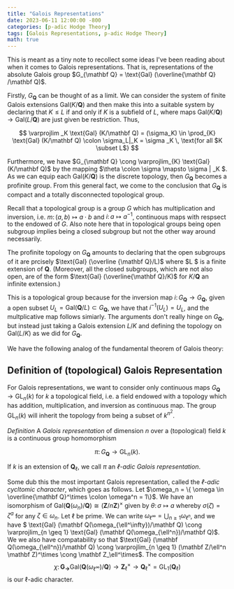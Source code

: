 ```yaml
---
title: "Galois Representations"
date: 2023-06-11 12:00:00 -800
categories: [p-adic Hodge Theory]
tags: [Galois Representations, p-adic Hodge Theory]
math: true
---
```

This is meant as a tiny note to recollect some ideas I've been reading about when it comes to Galois representations. That is, representations of the absolute Galois group $G_{\mathbf Q} = \text{Gal} (\overline{\mathbf Q} /\mathbf Q)$. 

Firstly, $G_{\mathbf Q}$ can be thought of as a limit. We can consider the system of finite Galois extensions $\text{Gal} (K/\mathbf Q)$ and then make this into a suitable system by declaring that $K \leq L$ if and only if $K$ is a subfield of $L$, where maps $\text{Gal} (K/\mathbf Q) \to \text{Gal} (L/\mathbf Q)$ are just given be restriction. Thus, 


$$ \varprojlim _K \text{Gal} (K/\mathbf Q) =   (\sigma_K) \in \prod_{K}  \text{Gal} (K/\mathbf Q) \colon \sigma_L|_K = \sigma _K \, \text{for all $K \subset L$} $$ 


Furthermore, we have $G_{\mathbf Q} \cong \varprojlim_{K} \text{Gal} (K/\mathbf Q)$ by the mapping $\theta \colon \sigma \mapsto \sigma | _K $. As we can equip each $\text{Gal}(K/\mathbf Q)$ is the discrete topology, then $G_{\mathbf Q}$ becomes a profinite group. From this general fact, we come to the conclusion that $G_{\mathbf Q}$ is compact and a totally disconnected topological group.

Recall that a topological group is a group $G$ which has multiplication and inversion, i.e. $m \colon (a,b) \mapsto a\cdot b$ and $i \colon a \mapsto a^{-1}$,  continuous maps with respsect to the endowed of $G$. Also note here that in topological groups being open subgroup implies being a closed subgroup but not the other way around necessarily. 

The profinite topology on $G_{\mathbf Q}$ amounts to declaring that the open subgroups of it are prcisely $\text{Gal} (\overline {\mathbf Q}/L)$ where $L $ is a finite extension of $\mathbf Q$. (Moreover, all the closed subgroups, which are not also open, are of the form $\text{Gal} (\overline{\mathbf Q}/K)$ for $K/\mathbf Q$ an infinite extension.)


This is a topological group because for the inversion map $i \colon G_{\mathbf Q} \to G_{\mathbf Q}$, given a open subset $U_L = \text{Gal}(\mathbf Q/L) \subset  G_{\mathbf Q}$, we have that $i^{-1} (U_L) = U_L$, and the multplicative map follows simiarly. The arguments don't really hinge on $G_{\mathbf Q}$, but instead just taking a Galois extension $L /K$ and defining the topology on $\text{Gal} (L/K)$ as we did for $G_{\mathbf Q}$.

We have the following analog of the fundamental theorem of Galois theory:



## Definition of (topological) Galois Representation 
For Galois representations, we want to consider only continuous maps $G_{\mathbf Q} \to \text{GL}_n (k)$ for $k$ a topological field, i.e. a field endowed with a topology which has addition, multiplication, and inversion as continuous map. The group $\text{GL}_n (k)$ will inherit the topology from being a subset of $k^{n^2}$. 

*Definition* A *Galois representation* of dimension $n$ over a (topological) field $k$ is a continuous group homomorphism 

$$\pi \colon G_{\mathbf Q} \to \text{GL}_n (k).$$

If $k$ is an extension of $\mathbf Q_\ell$, we call $\pi$ an *$\ell$-adic Galois representation*.

Some dub this the most important Galois representation, called the *$\ell$-adic cycltomic character*, which goes as follows. Let $\omega_n = \{ \omega \in \overline{\mathbf Q}^\times \colon \omega^n = 1\}$. We have an isomorphism of $\text{Gal} (\mathbf Q(\omega_n)/\mathbf Q) \cong (\mathbf Z/n \mathbf Z)^\times$ given by $\theta  \colon \sigma \mapsto a$ whereby $\sigma(\zeta) =\zeta^a$ for any $\zeta \in \omega_n$. Let $\ell$ be prime. We can write $\omega_{\ell^{\infty}} = \bigcup_{ n \geq 1} \omega_{\ell^n}$, and we have $ \text{Gal} (\mathbf Q(\omega_{\ell^\infty})/\mathbf Q) \cong \varprojlim_{n \geq 1} \text{Gal} (\mathbf Q(\omega_{\ell^n})/\mathbf Q)$. We we also have compatability so that $\text{Gal} (\mathbf Q(\omega_{\ell^n})/\mathbf Q) \cong \varprojlim_{n \geq 1} (\mathbf Z/\ell^n \mathbf Z)^\times \cong \mathbf Z_\ell^\times$. The composition $$\chi \colon \mathbf G_\mathbf \to \text{Gal} (\mathbf Q(\omega_{\ell^\infty})/\mathbf Q) \to \mathbf Z_\ell^\times \to \mathbf Q_\ell ^\times = \text{GL}_1(\mathbf Q_\ell)$$ is our $\ell$-adic character.